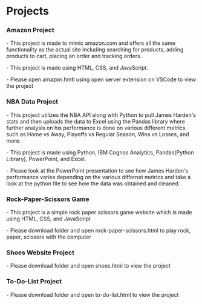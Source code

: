 # Projects
<h3>Amazon Project</h3>
- This project is made to mimic amazon.com and offers all the same functionality as the actual site including searching for products, adding products to cart, placing an order and tracking orders.
<p>- This project is made using HTML, CSS, and JavaScript.</p>
<p> - Please open amazon.hmtl using open server extension on VSCode to view the project</p>
<h3>NBA Data Project</h3> 
- This project utilizes the NBA API along with Python to pull James Harden's stats and then uploads the data to Excel using the Pandas library where further analysis on his performance is done on various different metrics such as Home vs Away, Playoffs vs Regular Season, Wins vs Losses, and more.
<p>- This project is made using Python, IBM Cognos Analytics, Pandas(Python Library), PowerPoint, and Excel.</p>
<p>- Please look at the PowerPoint presentation to see how James Harden's performance varies depending on the various differnet metrics and take a look at the python file to see how the data was obtained and cleaned.</p>
<h3>Rock-Paper-Scissors Game</h3> 
- This project is a simple rock paper scissors game website which is made using HTML, CSS, and JavaScript
<p>- Please download folder and open rock-paper-scissors.html to play rock, paper, scissors with the computer</p>
<h3>Shoes Website Project</h3> 
<p>- Please download folder and open shoes.html to view the project</p>
<h3>To-Do-List Project</h3> 
<p>- Please download folder and open to-do-list.html to view the project</p>
